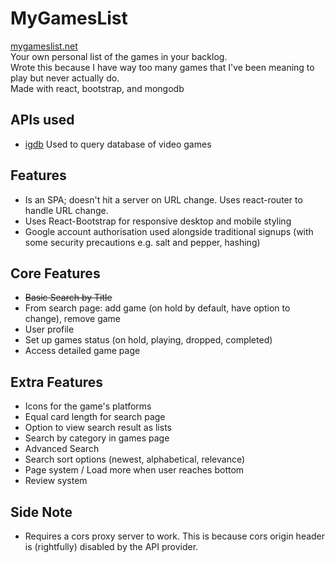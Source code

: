 # MyGamesList
[mygameslist.net](#)<br/>
Your own personal list of the games in your backlog.<br/>
Wrote this because I have way too many games that I've been meaning to play but never actually do.<br/>
Made with react, bootstrap, and mongodb

## APIs used
- [igdb](https://www.igdb.com/api) Used to query database of video games

## Features
- Is an SPA; doesn't hit a server on URL change. Uses react-router to handle URL change.
- Uses React-Bootstrap for responsive desktop and mobile styling
- Google account authorisation used alongside traditional signups (with some security precautions e.g. salt and pepper, hashing)

## Core Features
- ~~Basic Search by Title~~
- From search page: add game (on hold by default, have option to change), remove game
- User profile
- Set up games status (on hold, playing, dropped, completed)
- Access detailed game page

## Extra Features
- Icons for the game's platforms
- Equal card length for search page
- Option to view search result as lists
- Search by category in games page
- Advanced Search
- Search sort options (newest, alphabetical, relevance)
- Page system / Load more when user reaches bottom
- Review system

## Side Note
- Requires a cors proxy server to work. This is because cors origin header is (rightfully) disabled by the API provider.
